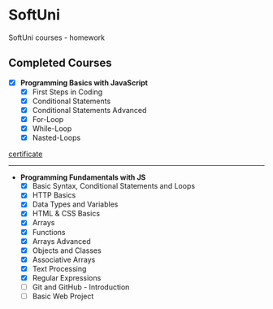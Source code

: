 # SoftUni
SoftUni courses - homework

## Completed Courses
- [x] **Programming Basics with JavaScript**
  - [x] First Steps in Coding
  - [x] Conditional Statements
  - [x] Conditional Statements Advanced
  - [x] For-Loop
  - [x] While-Loop
  - [x] Nasted-Loops

[certificate](https://softuni.bg/certificates/certificates/converttoimage/102082?code=43652c6a)
***
- **Programming Fundamentals with JS**
  - [x] Basic Syntax, Conditional Statements and Loops
  - [x] HTTP Basics 
  - [x] Data Types and Variables
  - [x] HTML & CSS Basics
  - [x] Arrays
  - [x] Functions
  - [x] Arrays Advanced
  - [x] Objects and Classes
  - [x] Associative Arrays
  - [x] Text Processing
  - [x] Regular Expressions
  - [ ] Git and GitHub - Introduction
  - [ ] Basic Web Project          

